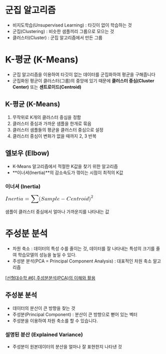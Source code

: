
# 군집 알고리즘
* 비지도학습(Unsupervised Learning) : 타깃이 없이 학습하는 것
* 군집(Clustering) : 비슷한 샘플끼리 그룹으로 모으는 것
* 클러스터(Cluster) : 군집 알고리즘에서 만든 그룹

# K-평균 (K-Means)
* 군집 알고리즘을 이용하여 타깃이 없는 데이터를 군집화하여 평균을 구해줍니다
* 군집화된 평균이 클러스터(그룹)의 중앙에 있기 때문에 **클러스터 중심(Cluster Center)** 또는 **센트로이드(Centroid)**

## K-평균 (K-Means)
1.  무작위로 K개의 클러스터 중심을 정함
2.  클러스터 중심과 가까운 샘플을 한개로 묶음
3.  클러스터 샘플들의 평균을 클러스터 중심으로 설정
4.  클러스터 중심이 변화가 없을 때까지 2, 3 반복

## 엘보우 (Elbow)
* K-Means 알고리즘에서 적절한 K값을 찾기 위한 알고리즘
* **이너셔(Inertia)**의 감소속도가 꺾이는 시점이 최적의 K값

### 이너셔 (Inertia)

![](raw/week05_01.png)

샘플이 클러스터 중심에서 얼마나 가까운지를 나타내는 값

# 주성분 분석
* 차원 축소 : 데이터의 특성 수를 줄이는 것, 데이터를 잘 나타내는 특성의 크기를 줄여 학습모델의 성능을 높일 수 있다.
* 주성분 분석(PCA = Principal Component Analysis) : 대표적인 차원 축소 알고리즘

[[선형대수학 #6] 주성분분석(PCA)의 이해와 활용](https://darkpgmr.tistory.com/110)

## 주성분 분석
* 데이터의 분산이 큰 방향을 찾는 것
* 주성분(Principal Component) : 분산이 큰 방향으로 뻗어 있는 벡터
* 주성분을 이용하여 차원 축소를 할 수 있습니다.

### 설명된 분산 (Explained Variance)
* 주성분이 원본데이터의 분산을 얼마나 잘 표현한지 나타낸 것